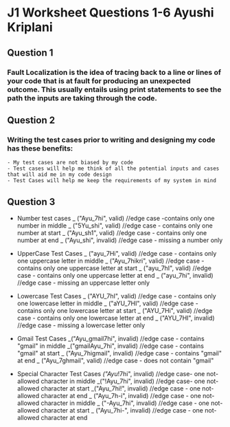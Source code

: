 # J1 Worksheet Questions 1-6 Ayushi Kriplani 
## Question 1 
### Fault Localization is the idea of **tracing back** to a line or lines of your code that is at fault for producing an unexpected outcome. This usually entails using **print statements** to see the path the inputs are taking through the code. 

## Question 2 
### Writing the test cases prior to writing and designing my code has these benefits: 
    - My test cases are not biased by my code
    - Test cases will help me think of all the potential inputs and cases that will aid me in my code design 
    - Test Cases will help me keep the requirements of my system in mind 

## Question 3 
- Number test cases 
    _ ("Ayu_7hi", valid)  //edge case -contains only one number in middle
    _ ("5Yu_shi", valid)  //edge case - contains only one number at start
    _ ("Ayu_sh1", valid)  //edge case - contains only one number at end
    _ ("Ayu_shi", invalid)  //edge case - missing a number only

- UpperCase Test Cases
    _ ("ayu_7Hi", valid) //edge case - contains only one uppercase letter in middle
    _ ("Ayu_7hikri", valid) //edge case - contains only one uppercase letter at start
    _ ("ayu_7hI", valid) //edge case - contains only one uppercase letter at end
    _ ("ayu_7hi", invalid) //edge case - missing an uppercase letter only

- Lowercase Test Cases 
    _ ("AYU_7hI", valid) //edge case - contains only one lowercase letter in middle
    _ ("aYU_7HI", valid) //edge case - contains only one lowercase letter at start
    _ ("AYU_7Hi", valid) //edge case - contains only one lowercase letter at end
    _ ("AYU_7HI", invalid) //edge case - missing a lowercase letter only

- Gmail Test Cases 
    _("Ayu_gmail7hi", invalid)  //edge case - contains "gmail" in middle
    _("gmailAyu_7hi", invalid)  //edge case - contains "gmail" at start
    _ ("Ayu_7higmail", invalid)  //edge case - contains "gmail" at end
    _ ("Ayu_7ghmail", valid)  //edge case - does not contain "gmail" 

- Special Character Test Cases
    _("Ayu_!7hi", invalid) //edge case- one not-allowed character in middle 
    _("!Ayu_7hi", invalid) //edge case- one not-allowed character at start
    _("Ayu_7hi!", invalid) //edge case - one not-allowed character at end 
    _ ("Ayu_7h-i", invalid) //edge case - one not-allowed character in middle 
    _ ("-Ayu_7hi", invalid) //edge case - one not-allowed character at start
    _ ("Ayu_7hi-", invalid) //edge case - one not-allowed character at end 


